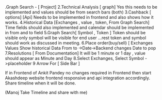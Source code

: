 .Graph Search - [ Project]
2.Technical Analysis [ graph]
Yes this needs to be implemented and values should be from search bars (both)
3.Cashback [ options] [Api]
Needs to be implemented in frontend and also shows how it works.
4.Historical Data [Exchanges , value , token, From Graph Search]
Time fields should also implemented and calendar should be implemented in from and to field
5.Graph Search[ Symbol , Token ]
Token should be visible only symbol will be visible for end user ...rest token and symbol should work as discussed in meeting.
6.Place order(buy/sell) [ Exchanges Values Show historical Data From to
->Date->Backend changes Date to pop
7.Resolutions [ From Documentation]
It will be 1 minute or 1 day , value should appear as Minute and Day
8.Select Exchanges, Select Symbol ->placeholder
9 Arrow For [ Side Bar ]

If in Frontend of Ankit Pandey no changes required in Frontend then start Akashdeep website frontend responsive and api integration accordingly. Share timeline when it will be done. 

(Manoj Take Timeline and share with me) 